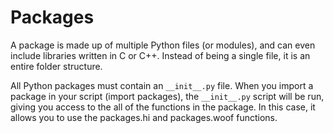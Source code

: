 # Packages

A package is made up of multiple Python files (or modules), and can even include libraries written in C or C++. Instead of being a single file, it is an entire folder structure.

All Python packages must contain an `__init__.py` file. When you import a package in your script (import packages), the `__init__.py` script will be run, giving you access to the all of the functions in the package. In this case, it allows you to use the packages.hi and packages.woof functions.